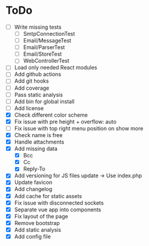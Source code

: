 # ToDo
- [ ] Write missing tests
    - [ ] SmtpConnectionTest
    - [ ] Email/MessageTest
    - [ ] Email/ParserTest
    - [ ] Email/StoreTest
    - [ ] WebControllerTest
- [ ] Load only needed React modules
- [ ] Add github actions
- [ ] Add git hooks
- [ ] Add coverage
- [ ] Pass static analysis
- [ ] Add bin for global install
- [ ] Add license
- [x] Check different color scheme
- [x] Fix issue with pre height + overflow: auto
- [ ] Fix issue with top right menu position on show more
- [x] Check name is free
- [x] Handle attachments
- [x] Add missing data
    - [x] Bcc
    - [x] Cc
    - [x] Reply-To
- [x] Add versioning for JS files update -> Use index.php
- [x] Update favicon
- [x] Add changelog
- [x] Add cache for static assets
- [x] Fix issue with disconnected sockets
- [x] Separate vue app into components
- [x] Fix layout of the page
- [x] Remove bootstrap
- [x] Add static analysis
- [x] Add config file
